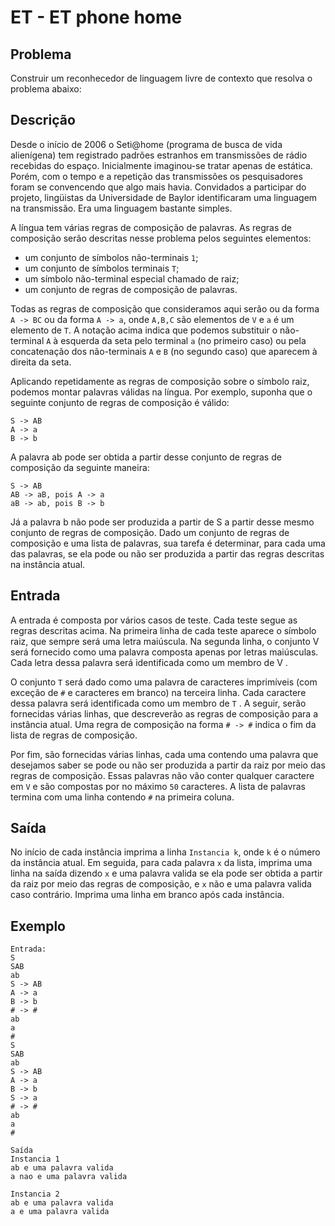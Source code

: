 # ET - ET phone home

## Problema
Construir um reconhecedor de linguagem livre de contexto que resolva o problema abaixo:

## Descrição
Desde o início de 2006 o Seti@home (programa de busca de vida alienígena) tem registrado padrões estranhos em transmissões de rádio recebidas do espaço. Inicialmente imaginou-se tratar apenas de estática. Porém, com o tempo e a repetição das transmissões os pesquisadores foram se convencendo que algo mais havia. Convidados a participar do projeto, lingüistas da Universidade de Baylor identificaram uma linguagem na transmissão. Era uma linguagem bastante simples.

A língua tem várias regras de composição de palavras. As regras de composição serão descritas nesse problema pelos seguintes elementos: 
* um conjunto de símbolos não-terminais ``1``; 
* um conjunto de símbolos terminais ``T``; 
* um símbolo não-terminal especial chamado de raiz; 
* um conjunto de regras de composição de palavras. 

Todas as regras de composição que consideramos aqui serão ou da forma ``A -> BC`` ou da forma ``A -> a``, onde ``A,B,C`` são elementos de ``V`` e ``a`` é um elemento de ``T``. 
A notação acima indica que podemos substituir o não-terminal ``A`` à esquerda da seta pelo terminal ``a`` (no primeiro caso) ou pela concatenação dos não-terminais ``A`` e ``B`` (no segundo caso) que aparecem à direita da seta. 

Aplicando repetidamente as regras de composição sobre o símbolo raiz, podemos montar palavras válidas na língua. 
Por exemplo, suponha que o seguinte conjunto de regras de composição é válido: 

```
S -> AB
A -> a
B -> b
```

A palavra ab pode ser obtida a partir desse conjunto de regras de composição da seguinte maneira: 

```
S -> AB
AB -> aB, pois A -> a
aB -> ab, pois B -> b
```

Já a palavra b não pode ser produzida a partir de S a partir desse mesmo conjunto de regras de composição. 
Dado um conjunto de regras de composição e uma lista de palavras, sua tarefa é determinar, para cada uma das palavras, se ela pode ou não ser produzida a partir das regras descritas na instância atual. 

## Entrada
A entrada é composta por vários casos de teste. Cada teste segue as regras descritas acima. 
Na primeira linha de cada teste aparece o símbolo raiz, que sempre será uma letra maiúscula. Na segunda linha, o conjunto V será fornecido como uma palavra composta apenas por letras maiúsculas. Cada letra dessa palavra será identificada como um membro de V . 

O conjunto ``T`` será dado como uma palavra de caracteres imprimíveis (com exceção de ``#`` e caracteres em branco) na terceira linha. Cada caractere dessa palavra será identificada como um membro de ``T`` . 
A seguir, serão fornecidas várias linhas, que descreverão as regras de composição para a instância atual. Uma regra de composição na forma ``# -> #`` indica o fim da lista de regras de composição. 

Por fim, são fornecidas várias linhas, cada uma contendo uma palavra que desejamos saber se pode ou não ser produzida a partir da raiz por meio das regras de composição. Essas palavras não vão conter qualquer caractere em ``V`` e são compostas por no máximo ``50`` caracteres. A lista de palavras termina com uma linha contendo ``#`` na primeira coluna. 

## Saída
No início de cada instância imprima a linha ``Instancia k``, onde ``k`` é o número da instância atual. Em seguida, para cada palavra ``x`` da lista, imprima uma linha na saída dizendo ``x`` e uma palavra valida se ela pode ser obtida a partir da raiz por meio das regras de composição, e ``x`` não e uma palavra valida caso contrário. Imprima uma linha em branco após cada instância. 


## Exemplo
```
Entrada:
S
SAB
ab
S -> AB
A -> a
B -> b
# -> #
ab
a
#
S
SAB
ab
S -> AB
A -> a
B -> b
S -> a
# -> #
ab
a
#

Saída
Instancia 1
ab e uma palavra valida
a nao e uma palavra valida

Instancia 2
ab e uma palavra valida
a e uma palavra valida 
```
